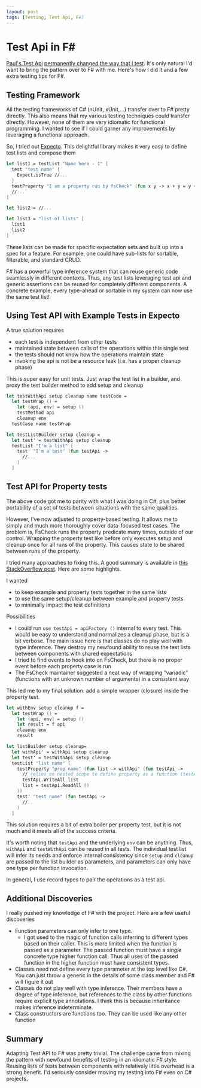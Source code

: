 ```yaml
---
layout: post
tags: [Testing, Test Api, F#]
---
```


# Test Api in F#

[Paul's Test Api](https://codewithspoon.com/2019/12/stop-corrupting-yourself-test-against-abstractions/) [permanently changed the way that I test](../_posts/2020-08-21-Test-Api-InPractice.md). It's only natural I'd want to bring the pattern over to F# with me. Here's how I did it and a few extra testing tips for F#. 


## Testing Framework

All the testing frameworks of C# (nUnit, xUnit,...) transfer over to F# pretty directly. This also means that my various testing techniques could transfer directly. However, none of them are very idiomatic for functional programming. I wanted to see if I could garner any improvements by leveraging a functional approach.

So, I tried out [Expecto](https://github.com/haf/expecto). This delightful library makes it very easy to define test lists and compose them

```fs
let list1 = testList "Name here - 1" [
  test "test name" {
    Expect.isTrue //...
  }
  testProperty "I am a property run by fsCheck" (fun x y -> x + y = y + x)
  //...
]

let list2 = //...

let list3 = "list of lists" [
  list1
  list2
]
```

These lists can be made for specific expectation sets and built up into a spec for a feature. For example, one could have sub-lists for sortable, filterable, and standard CRUD. 

F# has a powerful type inference system that can reuse generic code seamlessly in different contexts. Thus, any test lists leveraging test api and generic assertions can be reused for completely different components. A concrete example, every type-ahead or sortable in my system can now use the same test list!

## Using Test API with Example Tests in Expecto
A true solution requires
- each test is independent from other tests
- maintained state between calls of the operations within this single test
- the tests should not know how the operations maintain state
- invoking the api is not be a resource leak (i.e. has a proper cleanup phase)

This is super easy for unit tests. Just wrap the test list in a builder, and proxy the test builder method to add setup and cleanup

```fs
let testWithApi setup cleanup name testCode = 
  let testWrap () =
    let (api, env) = setup ()
    testMethod api
    cleanup env 
  testCase name testWrap

let testListBuilder setup cleanup =
  let test' = testWithApi setup cleanup
  testList "I'm a list" [
    test' "I'm a test" (fun testApi -> 
      //...
    )
  ]
```

## Test API for Property tests

The above code got me to parity with what I was doing in C#, plus better portability of a set of tests between situations with the same qualities.

However, I've now adjusted to property-based testing. It allows me to simply and much more thoroughly cover data-focused test cases. 
The problem is, FsCheck runs the property predicate many times, outside of our control. Wrapping the property test like before only executes setup and cleanup once for all runs of the property. This causes state to be shared between runs of the property.

I tried many approaches to fixing this. A good summary is available in [this StackOverflow post](https://stackoverflow.com/questions/65401727). Here are some highlights.

I wanted 
- to keep example and property tests together in the same lists
- to use the same setup/cleanup between example and property tests
- to minimally impact the test definitions

Possibilities
- I could run `use testApi = apiFactory ()` internal to every test. This would be easy to understand and normalizes a cleanup phase, but is a bit verbose. The main issue here is that classes do no play well with type inference. They destroy my newfound ability to reuse the test lists between components with shared expectations
- I tried to find events to hook into on FsCheck, but there is no proper event before each property case is run
- The FsCheck maintainer suggested a neat way of wrapping "variadic" (functions with an unknown number of arguments) in a consistent way

This led me to my final solution: add a simple wrapper (closure) inside the property test. 

```fs
let withEnv setup cleanup f = 
  let testWrap () =
    let (api, env) = setup ()
    let result = f api
    cleanup env
    result

let listBuilder setup cleanup= 
  let withApi' = withApi setup cleanup 
  let test' = testWithApi setup cleanup
  testList "list name" [
    testProperty "prop name" (fun list -> withApi' (fun testApi ->
      // relies on nested scope to define property as a function (testApi -> bool)
      testApi.WriteAll list
      list = testApi.ReadAll ()
    ))
    test' "test name" (fun testApi -> 
      //..
    )
  ]
```

This solution requires a bit of extra boiler per property test, but it is not much and it meets all of the success criteria.

It's worth noting that `testApi` and the underlying `env` can be anything. Thus, `withApi` and `testWithApi` can be reused in all tests. The individual test list will infer its needs and enforce internal consistency since `setup` and `cleanup` are passed to the list builder as parameters, and parameters can only have one type per function invocation.

In general, I use record types to pair the operations as a test api.

## Additional Discoveries
I really pushed my knowledge of F# with the project. Here are a few useful discoveries
- Function parameters can only infer to one type. 
  - I got used to the magic of function calls inferring to different types based on their caller. This is more limited when the function is passed as a parameter. The passed function must have a *single* concrete type higher function call. Thus all uses of the passed function in the higher function must have consistent types.
- Classes need not define every type parameter at the top level like C#. You can just throw a generic in the details of some class member and F# will figure it out
- Classes do not play well with type inference. Their members have a degree of type inference, but references to the class by other functions require explicit type annotations. I think this is because inheritance makes inference indeterminate.
- Class constructors are functions too. They can be used like any other function


## Summary

Adapting Test API to F# was pretty trivial. The challenge came from mixing the pattern with newfound benefits of testing in an idiomatic F# style.
Reusing lists of tests between components with relatively little overhead is a strong benefit. I'd seriously consider moving my testing into F# even on C# projects.



